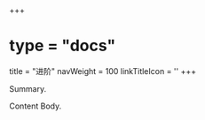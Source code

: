 +++
# type = "docs"
title = "进阶"
navWeight = 100
linkTitleIcon = '<i class="fas fa-terminal fa-fw"></i>'
+++

Summary.

<!--more-->

Content Body.
